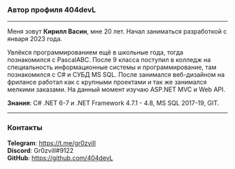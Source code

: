 ### Автор профиля 404devL
---

Меня зовут __Кирилл Васин__, мне 20 лет. Начал заниматься разработкой с января 2023 года.

Увлёкся программированием ещё в школьные года, тогда познакомился с PascalABC. После 9 класса поступил в колледж на специальность информационные системы и программирование, там познакомился с C# и СУБД MS SQL. После занимался веб-дизайном на фрилансе работал как с крупными проектами и так же занимался мелкими заказами. На данный момент изучаю ASP.NET MVC и Web API.

__Знания__: C# .NET 6-7 и .NET Framework 4.7.1 - 4.8, MS SQL 2017-19, GIT.

---
### Контакты
__Telegram__: https://t.me/gr0zvill  
__Discord__: Gr0zvill#9122  
__GitHub__: https://github.com/404devL  
